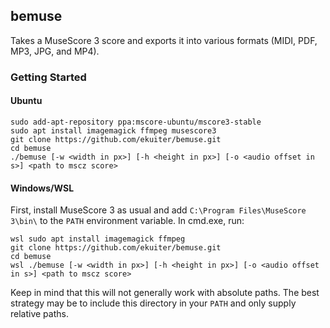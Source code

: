 ## bemuse

Takes a MuseScore 3 score and exports it into various formats (MIDI, PDF, MP3, JPG, and MP4).

### Getting Started

#### Ubuntu

```
sudo add-apt-repository ppa:mscore-ubuntu/mscore3-stable
sudo apt install imagemagick ffmpeg musescore3
git clone https://github.com/ekuiter/bemuse.git
cd bemuse
./bemuse [-w <width in px>] [-h <height in px>] [-o <audio offset in s>] <path to mscz score>
```

#### Windows/WSL

First, install MuseScore 3 as usual and add `C:\Program Files\MuseScore 3\bin\` to the `PATH` environment variable.
In cmd.exe, run:

```
wsl sudo apt install imagemagick ffmpeg
git clone https://github.com/ekuiter/bemuse.git
cd bemuse
wsl ./bemuse [-w <width in px>] [-h <height in px>] [-o <audio offset in s>] <path to mscz score>
```

Keep in mind that this will not generally work with absolute paths.
The best strategy may be to include this directory in your `PATH` and only supply relative paths.